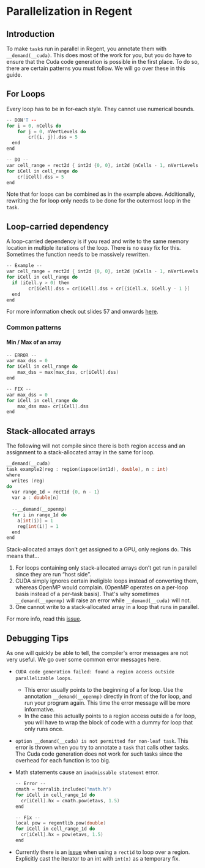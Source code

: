 # Parallelization in Regent



## Introduction

To make `task`s run in parallel in Regent, you annotate them with `__demand(__cuda)`. This does most of the work for you, but you do have to ensure that the Cuda code generation is possible in the first place. To do so, there are certain patterns you must follow. We will go over these in this guide.



## For Loops

Every loop has to be in for-each style. They cannot use numerical bounds.

```c++
-- DON'T --
for i = 0, nCells do
	for j = 0, nVertLevels do
		cr[{i, j}].dss = 5
  end
end
```

```c++
-- DO --
var cell_range = rect2d { int2d {0, 0}, int2d {nCells - 1, nVertLevels - 1} }
for iCell in cell_range do
	cr[iCell].dss = 5
end
```

Note that for loops can be combined as in the example above. Additionally, rewriting the for loop only needs to be done for the outermost loop in the `task`.



## Loop-carried dependency

A loop-carried dependency is if you read and write to the same memory location in multiple iterations of the loop. There is no easy fix for this. Sometimes the function needs to be massively rewritten.

```c++
-- Example --
var cell_range = rect2d { int2d {0, 0}, int2d {nCells - 1, nVertLevels - 1} }
for iCell in cell_range do
  if (iCell.y > 0) then
		cr[iCell].dss = cr[iCell].dss + cr[{iCell.x, iCell.y - 1 }]
  end
end
```

For more information check out slides 57 and onwards [here](https://www3.nd.edu/~zxu2/acms60212-40212/Lec-12-OpenMP.pdf).

### Common patterns

#### Min / Max of an array

```c++
-- ERROR --
var max_dss = 0
for iCell in cell_range do
	max_dss = max(max_dss, cr[iCell].dss)
end
```

```c++
-- FIX --
var max_dss = 0
for iCell in cell_range do
	max_dss max= cr[iCell].dss
end
```



## Stack-allocated arrays

The following will not compile since there is both region access and an assignment to a stack-allocated array in the same for loop.

```c++
__demand(__cuda)
task example2(reg : region(ispace(int1d), double), n : int)
where
  writes (reg)
do
  var range_1d = rect1d {0, n - 1}
  var a : double[n]
 
  --__demand(__openmp)
  for i in range_1d do
    a[int(i)] = 1
    reg[int(i)] = 1
  end
end
```

Stack-allocated arrays don’t get assigned to a GPU, only regions do. This means that…

1. For loops containing only stack-allocated arrays don’t get run in parallel since they are run “host side”.
2. CUDA simply ignores certain ineligible loops instead of converting them, whereas OpenMP would complain. (OpenMP operates on a per-loop basis instead of a per-task basis). That's why sometimes `__demand(__openmp)` will raise an error while `__demand(__cuda)` will not.
3. One cannot write to a stack-allocated array in a loop that runs in parallel.

For more info, read this [issue](https://github.com/StanfordLegion/legion/issues/1124).



## Debugging Tips

As one will quickly be able to tell, the compiler's error messages are not very useful. We go over some common error messages here.  

- `CUDA code generation failed: found a region access outside parallelizable loops`. 

  - This error usually points to the beginning of a for loop. Use the annotation `__demand(__openmp)` directly in front of the for loop, and run your program again. This time the error message will be more informative. 
  - In the case this actually points to a region access outside a for loop, you will have to wrap the block of code with a dummy for loop that only runs once.

- `option __demand(__cuda) is not permitted for non-leaf task`. This error is thrown when you try to annotate a `task` that calls other tasks. The Cuda code generation does not work for such tasks since the overhead for each function is too big. 

- Math statements cause an `inadmissable statement` error. 

  ```c++
  -- Error --
  cmath = terralib.includec("math.h")
  for iCell in cell_range_1d do
    cr[iCell].hx = cmath.pow(etavs, 1.5)
  end
  ```

  ```c++
  -- Fix --
  local pow = regentlib.pow(double)
  for iCell in cell_range_1d do
    cr[iCell].hx = pow(etavs, 1.5)
  end
  ```

- Currently there is an [issue](https://github.com/StanfordLegion/legion/issues/1121) when using a `rect1d` to loop over a region. Explicitly cast the iterator to an int with `int(x)` as a temporary fix.  

 
